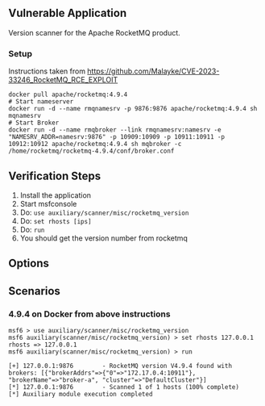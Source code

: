## Vulnerable Application

Version scanner for the Apache RocketMQ product.

### Setup

Instructions taken from https://github.com/Malayke/CVE-2023-33246_RocketMQ_RCE_EXPLOIT

```
docker pull apache/rocketmq:4.9.4
# Start nameserver
docker run -d --name rmqnamesrv -p 9876:9876 apache/rocketmq:4.9.4 sh mqnamesrv
# Start Broker
docker run -d --name rmqbroker --link rmqnamesrv:namesrv -e "NAMESRV_ADDR=namesrv:9876" -p 10909:10909 -p 10911:10911 -p 10912:10912 apache/rocketmq:4.9.4 sh mqbroker -c /home/rocketmq/rocketmq-4.9.4/conf/broker.conf
```

## Verification Steps

1. Install the application
1. Start msfconsole
1. Do: `use auxiliary/scanner/misc/rocketmq_version`
1. Do: `set rhosts [ips]`
1. Do: `run`
1. You should get the version number from rocketmq

## Options

## Scenarios

### 4.9.4 on Docker from above instructions

```
msf6 > use auxiliary/scanner/misc/rocketmq_version
msf6 auxiliary(scanner/misc/rocketmq_version) > set rhosts 127.0.0.1
rhosts => 127.0.0.1
msf6 auxiliary(scanner/misc/rocketmq_version) > run

[+] 127.0.0.1:9876        - RocketMQ version V4.9.4 found with brokers: [{"brokerAddrs"=>{"0"=>"172.17.0.4:10911"}, "brokerName"=>"broker-a", "cluster"=>"DefaultCluster"}]
[*] 127.0.0.1:9876        - Scanned 1 of 1 hosts (100% complete)
[*] Auxiliary module execution completed
```
